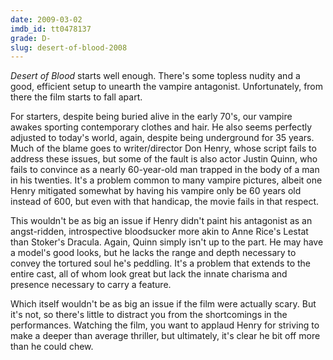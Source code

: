 ```yaml
---
date: 2009-03-02
imdb_id: tt0478137
grade: D-
slug: desert-of-blood-2008
---
```


_Desert of Blood_ starts well enough. There's some topless nudity and a good, efficient setup to unearth the vampire antagonist. Unfortunately, from there the film starts to fall apart.

For starters, despite being buried alive in the early 70's, our vampire awakes sporting contemporary clothes and hair. He also seems perfectly adjusted to today's world, again, despite being underground for 35 years. Much of the blame goes to writer/director Don Henry, whose script fails to address these issues, but some of the fault is also actor Justin Quinn, who fails to convince as a nearly 60-year-old man trapped in the body of a man in his twenties. It's a problem common to many vampire pictures, albeit one Henry mitigated somewhat by having his vampire only be 60 years old instead of 600, but even with that handicap, the movie fails in that respect.

This wouldn't be as big an issue if Henry didn't paint his antagonist as an angst-ridden, introspective bloodsucker more akin to Anne Rice's Lestat than Stoker's Dracula. Again, Quinn simply isn't up to the part. He may have a model's good looks, but he lacks the range and depth necessary to convey the tortured soul he's peddling. It's a problem that extends to the entire cast, all of whom look great but lack the innate charisma and presence necessary to carry a feature.

Which itself wouldn't be as big an issue if the film were actually scary. But it's not, so there's little to distract you from the shortcomings in the performances. Watching the film, you want to applaud Henry for striving to make a deeper than average thriller, but ultimately, it's clear he bit off more than he could chew.
